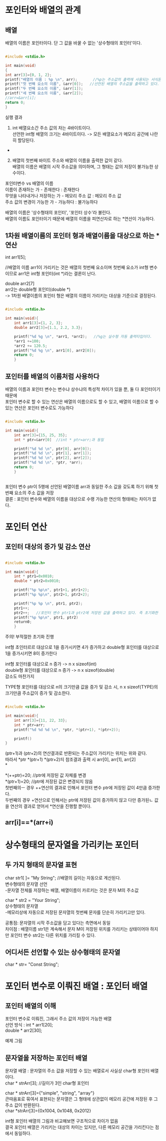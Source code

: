 # 포인터와 배열의 관계

## 배열

배열의 이름은 포인터이다.   단 그 값을 바꿀 수 없는 '상수형태의 포인터'이다.  

```c

#include <stdio.h>

int main(void)
{
int arr[3]={0, 1, 2};
printf("배열의 이름 : %p \n", arr);       //%p는 주소값의 출력에 사용되는 서식문자다. arr의 내용을 출력하고 있다
printf("첫 번째 요소의 이름", &arr[0]);   //선언된 배열의 주소값을 출력하고 있다.
printf("두 번째 요소의 이름", &arr[1]);
printf("세 번째 요소의 이름", &arr[2]);
//arr=&arr[i];
return 0;
}

```
실행 결과  

1. int 배열요소간 주소 값의 차는 4바이트이다.  
선언한 int형 배열의 크기는 4바이트이다. -> 모든 배열요소가 메모리 공간에 나란히 할당된다.  
*

2. 배열의 첫번째 바이트 주소와 배열의 이름을 출력한 값이 같다.  
배열의 이름은 배열의 시작 주소값을 의미하며, 그 형태는 값의 저장이 불가능한 상수이다.  

포인터변수 vs 배열의 이름  
이름이 존재하는 가 - 존재한다 : 존재한다  
무엇을 나타내거나 저장하는 가 - 메모리 주소 값 : 메모리 주소 값  
주소 값의 변경이 가능한 가 - 가능하다 : 불가능하다  

배열의 이름은 '상수형태의 포인터', '포인터 상수'라 불린다.  
배열의 이름도 포인터이기 때문에 배열의 이름을 피연산자로 하는 *연산이 가능하다.  

## 1차원 배열이름의 포인터 형과 배열이름을 대상으로 하는 *연산  

int arr1[5];  

//배열의 이름 arr1이 가리키는 것은 배열의 첫번째 요소이며 첫번째 요소가 int형 변수이므로
arr1은 int형 포인터(int *)라는 결론이 난다.  

double arr2[7]  
arr2는 double형 포인터(double *)  
-> 1차원 배열이름의 포인터 형은 배열의 이름이 가리키는 대상을 기준으로 결정된다.  

```c

#include <stdio.h>

int main(void){
    int arr1[3]={1, 2, 3};
    double arr2[3]={1.1, 2.2, 3.3};

    printf("%d %g \n", *arr1, *arr2);   //%g는 실수형 자동 출력타입이다.
    *arr1 +=100;
    *arr2 += 120.5;
    printf("%d %g \n", arr1[0], arr2[0]);
    return 0;
    }

```

## 포인터를 배열의 이름처럼 사용하다

배열의 이름과 포인터 변수는 변수냐 상수냐의 특성적 차이가 있을 뿐, 둘 다 포인터이기 때문에   
포인터 변수로 할 수 있는 연산은 배열의 이름으로도 할 수 있고, 배열의 이름으로 할 수 있는 연산은 포인터 변수로도 가능하다  

```c

#include <stdio.h>

int main(void){
    int arr[3]={15, 25, 35};
    int * ptr=&arr[0]  //int * ptr=arr;과 동일

    printf("%d %d \n", ptr[0], arr[0]);
    printf("%d %d \n", ptr[1], arr[1]);
    printf("%d %d \n", ptr[2], arr[2]);
    printf("%d %d \n", *ptr, *arr);
    return 0;
    }
    
```

포인터 변수 ptr이 5행에 선언된 배열이름 arr과 동일한 주소 값을 갖도록 하기 위해 첫번째 요소의 주소 값을 저장  
결론 : 포인터 변수와 배열의 이름을 대상으로 수랭 가능한 연산의 형태에는 차이가 없다.  

# 포인터 연산

## 포인터 대상의 증가 및 감소 연산

```c

#include <stdio.h>

int main(void){
    int * ptr1=0x0010;
    double * ptr2=0x0010;

    printf("%p %p\n", ptr1+1, ptr1+2);
    printf("%p %p\n", ptr2+1, ptr2+2);

    printf("%p %p \n", ptr1, ptr2);
    ptr1++;  
    ptr2++;   //포인터 변수 ptr1과 ptr2에 저장된 값을 출력하고 있다. 즉 초기화한 값이 추력된다.
    printf("%p %p\n", ptr1, ptr2)
    return0;
    }

```

주의! 부적절한 초기화 진행  

int형 초인터르르 대상으로 1을 증가시키면 4가 증가하고 double형 포인터를 대상으로 1을 증가시키면 8이 증가한다  

int형 포인터를 대상으로 n 증가 -> n x sizeof(int)  
double형 포인터를 대상으로 n 증가 -> n x sizeof(double)  
감소도 마찬가지  

TYPE형 포인터를 대상으로 n의 크기만큼 값을 증가 및 감소 시, n x sizeof(TYPE)의 크기만큼 주소값이 증가 및 감소한다.  

```c

#include <stdio.h>

int main(void){
    int arr[3]={11, 22, 33};
    int * ptr=arr;
    printf("%d %d %d \n", *ptr, *(ptr+1), *(ptr+2));

    printf()
}

```

(ptr+1)과 (ptr+2)의 연산결과로 반환되는 주소값이 가리키는 위치는 위와 같다.    
따라서 *ptr *(ptr+1) *(ptr+2)듸 참조결과 출력 시 arr[0], arr[1], arr[2]  
*

*(++ptr)=20; //ptr에 저장된 값 자체를 변경  
*(ptr+1)=20; //ptr에 저장된 값은 변경되지 않음  
첫번째의ㅡ 경우  ++연산의 결과로 인해서 포인터 변수 ptr에 저장된 값이 4만큼 증가한다.    
두번쨰의 경우 +연산으로 인해서는  ptr에 저장된 값이 증가하지 않고 다만 증가된ㄴ 값을 연산의 결과로 얻어서
*연산을 진행할 뿐이다.    

## arr[i]==*(arr+i)  

# 상수형태의 문자열을 가리키는 포인터

## 두 가지 형태의 문자열 표현
char str1[ ]= "My String";   //배열의 길이는 자동으로 계산된다.  
변수형태의 문자열 선언  
-문자열 전체를 저장하는 배열, 배열이름이 카르키는 것은 문자 M의 주소값  

char * str2 = "Your String";  
상수형태의 문자열  
-메모리상에 자동으로 저장된 문자열의 첫번째 문자를 단순히 가리키고만 있다.  

공통점: 문자열의 시작 주소값을 담고 있다는 측면에서 동일  
차이점 : 배열이름 str1은 계속해서 문자 M이 저장된 위치를 가리키는 상태이어야 하지만 포인터 변수 str2는 다른 위치를 가리킬 수 있다.  


## 어디서든 선언할 수 있는 상수형태의 문자열
char * str= "Const String";  

# 포인터 변수로 이뤄진 배열 : 포인터 배열
## 포인터 배열의 이해
포인터 변수로 이뤄진, 그래서 주소 값의 저장이 가능한 배열  
선언 방식 : int * arr1[20];  
double * arr2[30];  

예제
그림

## 문자열을 저장하는 포인터 배열
문자열 배열 : 문자열의 주소 값을 저장할 수 있는 배열로서 사실상 char형 포인터 배열이다.  
char * strArr[3]; //길이가 3인 char형 포인터  

char * strArr[3]={"simple", "string", "array"}  
큰따옴표로 묶여서 표현되는 문자열은 그 형태에 상관없이 메모리 공간에 저장된 후 그 주소 값이 반환된다.  
char *strArr[3]={0x1004, 0x1048, 0x2012}  

int형 포인터 배열의 그림과 비교해보면 구조적으로 차이가 없음  
결국 포인터 배열은 가리키는 대상의 차이는 있지만, 다른 메모리 공간을 가리킨다는 점에서 동일하다.  
